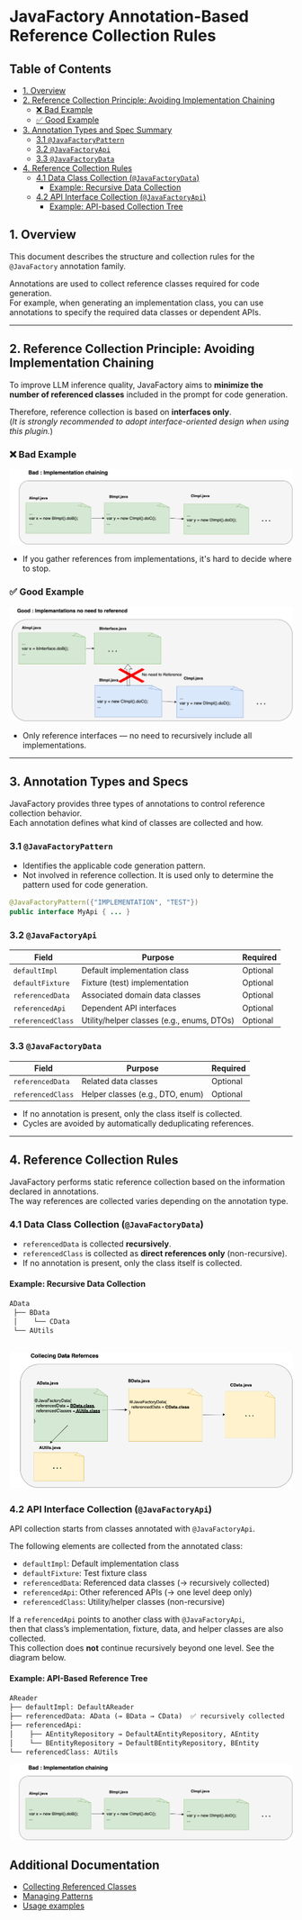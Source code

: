
# JavaFactory Annotation-Based Reference Collection Rules


## Table of Contents

- [1. Overview](#1-overview)
- [2. Reference Collection Principle: Avoiding Implementation Chaining](#2-reference-collection-principle-avoiding-implementation-chaining)
    - [❌ Bad Example](#-bad-example)
    - [✅ Good Example](#-good-example)
- [3. Annotation Types and Spec Summary](#3-annotation-types-and-spec-summary)
    - [3.1 `@JavaFactoryPattern`](#31-javafactorypattern)
    - [3.2 `@JavaFactoryApi`](#32-javafactoryapi)
    - [3.3 `@JavaFactoryData`](#33-javafactorydata)
- [4. Reference Collection Rules](#4-reference-collection-rules)
    - [4.1 Data Class Collection (`@JavaFactoryData`)](#41-data-class-collection-javafactorydata)
        - [Example: Recursive Data Collection](#example-recursive-data-collection)
    - [4.2 API Interface Collection (`@JavaFactoryApi`)](#42-api-interface-collection-javafactoryapi)
        - [Example: API-based Collection Tree](#example-api-based-collection-tree)



## 1. Overview

This document describes the structure and collection rules for the `@JavaFactory` annotation family.

Annotations are used to collect reference classes required for code generation.  
For example, when generating an implementation class, you can use annotations to specify the required data classes or dependent APIs.

---

## 2. Reference Collection Principle: Avoiding Implementation Chaining

To improve LLM inference quality, JavaFactory aims to **minimize the number of referenced classes** included in the prompt for code generation.

Therefore, reference collection is based on **interfaces only**.  
(*It is strongly recommended to adopt interface-oriented design when using this plugin.*)

### ❌ Bad Example

![bad-implementation-chaining.drawio.png](images/bad-implementation-chaining.drawio.png)
- If you gather references from implementations, it's hard to decide where to stop.

### ✅ Good Example

![interface_ref.drawio.png](images/interface_ref.drawio.png)
- Only reference interfaces — no need to recursively include all implementations.

---

## 3. Annotation Types and Specs

JavaFactory provides three types of annotations to control reference collection behavior.  
Each annotation defines what kind of classes are collected and how.

### 3.1 `@JavaFactoryPattern`

- Identifies the applicable code generation pattern.
- Not involved in reference collection. It is used only to determine the pattern used for code generation.

```java
@JavaFactoryPattern({"IMPLEMENTATION", "TEST"})
public interface MyApi { ... }
```

### 3.2 `@JavaFactoryApi`

| Field            | Purpose                                  | Required |
|------------------|-------------------------------------------|----------|
| `defaultImpl`     | Default implementation class              | Optional |
| `defaultFixture`  | Fixture (test) implementation             | Optional |
| `referencedData`  | Associated domain data classes            | Optional |
| `referencedApi`   | Dependent API interfaces                  | Optional |
| `referencedClass` | Utility/helper classes (e.g., enums, DTOs)| Optional |

### 3.3 `@JavaFactoryData`

| Field            | Purpose                             | Required |
|------------------|--------------------------------------|----------|
| `referencedData`  | Related data classes                 | Optional |
| `referencedClass` | Helper classes (e.g., DTO, enum)     | Optional |

- If no annotation is present, only the class itself is collected.
- Cycles are avoided by automatically deduplicating references.

---

## 4. Reference Collection Rules

JavaFactory performs static reference collection based on the information declared in annotations.  
The way references are collected varies depending on the annotation type.

### 4.1 Data Class Collection (`@JavaFactoryData`)

- `referencedData` is collected **recursively**.
- `referencedClass` is collected as **direct references only** (non-recursive).
- If no annotation is present, only the class itself is collected.

#### Example: Recursive Data Collection

```
AData
 ├── BData
 │    └── CData
 └── AUtils
```

![data-ref.drawio.png](images/data-ref.drawio.png)
---

### 4.2 API Interface Collection (`@JavaFactoryApi`)

API collection starts from classes annotated with `@JavaFactoryApi`.

The following elements are collected from the annotated class:

- `defaultImpl`: Default implementation class
- `defaultFixture`: Test fixture class
- `referencedData`: Referenced data classes (→ recursively collected)
- `referencedApi`: Other referenced APIs (→ one level deep only)
- `referencedClass`: Utility/helper classes (non-recursive)

If a `referencedApi` points to another class with `@JavaFactoryApi`,  
then that class’s implementation, fixture, data, and helper classes are also collected.  
This collection does **not** continue recursively beyond one level. See the diagram below.

#### Example: API-Based Reference Tree

```
AReader
├── defaultImpl: DefaultAReader
├── referencedData: AData (→ BData → CData)  ✅ recursively collected
├── referencedApi:
│    ├── AEntityRepository → DefaultAEntityRepository, AEntity
│    └── BEntityRepository → DefaultBEntityRepository, BEntity
└── referencedClass: AUtils
```

![bad-implementation-chaining.drawio.png](images/bad-implementation-chaining.drawio.png)


## Additional Documentation

- [Collecting Referenced Classes](https://github.com/JavaFactoryPluginDev/javafactory-plugin/blob/master/docs/crawl_java_files.md)
- [Managing Patterns](https://github.com/JavaFactoryPluginDev/javafactory-plugin/blob/master/docs/patterns.md)
- [Usage examples](https://github.com/JavaFactoryPluginDev/javafactory-plugin/blob/master/docs/usage_example.md)
